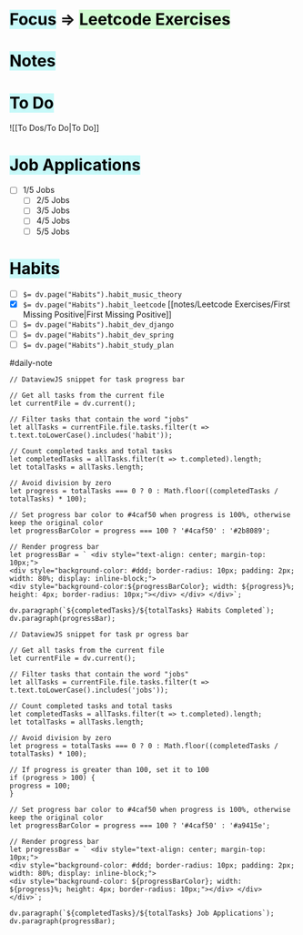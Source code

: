 # <mark style="background: #ABF7F7A6;">Focus</mark> => <mark style="background: #BBFABBA6;">Leetcode Exercises</mark> 

# <mark style="background: #ABF7F7A6;">Notes</mark>



# <mark style="background: #ABF7F7A6;">To Do</mark>

![[To Dos/To Do|To Do]]
# <mark style="background: #ABF7F7A6;">Job Applications</mark>

- [ ] 1/5 Jobs
	- [ ] 2/5 Jobs
	- [ ] 3/5 Jobs
	- [ ] 4/5 Jobs
	- [ ] 5/5 Jobs
# <mark style="background: #ABF7F7A6;">Habits</mark>

- [ ] `$= dv.page("Habits").habit_music_theory`
- [x] `$= dv.page("Habits").habit_leetcode` [[notes/Leetcode Exercises/First Missing Positive|First Missing Positive]]
- [ ] `$= dv.page("Habits").habit_dev_django`
- [ ] `$= dv.page("Habits").habit_dev_spring` 
- [ ] `$= dv.page("Habits").habit_study_plan` 

#daily-note

```dataviewjs
// DataviewJS snippet for task progress bar

// Get all tasks from the current file
let currentFile = dv.current();

// Filter tasks that contain the word "jobs"
let allTasks = currentFile.file.tasks.filter(t => t.text.toLowerCase().includes('habit'));

// Count completed tasks and total tasks
let completedTasks = allTasks.filter(t => t.completed).length;
let totalTasks = allTasks.length;

// Avoid division by zero
let progress = totalTasks === 0 ? 0 : Math.floor((completedTasks / totalTasks) * 100);

// Set progress bar color to #4caf50 when progress is 100%, otherwise keep the original color
let progressBarColor = progress === 100 ? '#4caf50' : '#2b8089';

// Render progress bar
let progressBar = ` <div style="text-align: center; margin-top: 10px;"> 
<div style="background-color: #ddd; border-radius: 10px; padding: 2px; width: 80%; display: inline-block;"> 
<div style="background-color:${progressBarColor}; width: ${progress}%; height: 4px; border-radius: 10px;"></div> </div> </div>`;

dv.paragraph(`${completedTasks}/${totalTasks} Habits Completed`);
dv.paragraph(progressBar);

```

```dataviewjs
// DataviewJS snippet for task pr ogress bar

// Get all tasks from the current file
let currentFile = dv.current();

// Filter tasks that contain the word "jobs"
let allTasks = currentFile.file.tasks.filter(t => t.text.toLowerCase().includes('jobs'));

// Count completed tasks and total tasks
let completedTasks = allTasks.filter(t => t.completed).length;
let totalTasks = allTasks.length;

// Avoid division by zero
let progress = totalTasks === 0 ? 0 : Math.floor((completedTasks / totalTasks) * 100);

// If progress is greater than 100, set it to 100 
if (progress > 100) { 
progress = 100; 
}

// Set progress bar color to #4caf50 when progress is 100%, otherwise keep the original color
let progressBarColor = progress === 100 ? '#4caf50' : '#a9415e';

// Render progress bar
let progressBar = ` <div style="text-align: center; margin-top: 10px;"> 
<div style="background-color: #ddd; border-radius: 10px; padding: 2px; width: 80%; display: inline-block;"> 
<div style="background-color: ${progressBarColor}; width: ${progress}%; height: 4px; border-radius: 10px;"></div> </div> </div>`;

dv.paragraph(`${completedTasks}/${totalTasks} Job Applications`);
dv.paragraph(progressBar);

```
